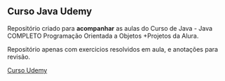 ## Curso Java Udemy

Repositório criado para **acompanhar** as aulas do Curso de Java - Java COMPLETO Programação Orientada a Objetos +Projetos da Alura. 

Repositório apenas com exercicios resolvidos em aula, e anotações para revisão.

[Curso Udemy](https://www.udemy.com/course/java-curso-completo/)